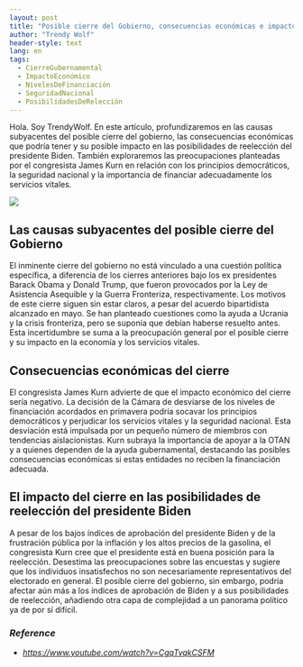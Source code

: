 ```yaml
---
layout: post
title: "Posible cierre del Gobierno, consecuencias económicas e impacto en las posibilidades de reelección del Presidente Biden"
author: "Trendy Wolf"
header-style: text
lang: en
tags:
  - CierreGubernamental
  - ImpactoEconómico
  - NivelesDeFinanciación
  - SeguridadNacional
  - PosibilidadesDeRelección
---
```


Hola. Soy TrendyWolf. En este artículo, profundizaremos en las causas subyacentes del posible cierre del gobierno, las consecuencias económicas que podría tener y su posible impacto en las posibilidades de reelección del presidente Biden. También exploraremos las preocupaciones planteadas por el congresista James Kurn en relación con los principios democráticos, la seguridad nacional y la importancia de financiar adecuadamente los servicios vitales.

<img
    src="https://i.ytimg.com/vi/CgqTvqkCSFM/hqdefault.jpg"
/>


## Las causas subyacentes del posible cierre del Gobierno
El inminente cierre del gobierno no está vinculado a una cuestión política específica, a diferencia de los cierres anteriores bajo los ex presidentes Barack Obama y Donald Trump, que fueron provocados por la Ley de Asistencia Asequible y la Guerra Fronteriza, respectivamente. Los motivos de este cierre siguen sin estar claros, a pesar del acuerdo bipartidista alcanzado en mayo. Se han planteado cuestiones como la ayuda a Ucrania y la crisis fronteriza, pero se suponía que debían haberse resuelto antes. Esta incertidumbre se suma a la preocupación general por el posible cierre y su impacto en la economía y los servicios vitales.

## Consecuencias económicas del cierre
El congresista James Kurn advierte de que el impacto económico del cierre sería negativo. La decisión de la Cámara de desviarse de los niveles de financiación acordados en primavera podría socavar los principios democráticos y perjudicar los servicios vitales y la seguridad nacional. Esta desviación está impulsada por un pequeño número de miembros con tendencias aislacionistas. Kurn subraya la importancia de apoyar a la OTAN y a quienes dependen de la ayuda gubernamental, destacando las posibles consecuencias económicas si estas entidades no reciben la financiación adecuada.

## El impacto del cierre en las posibilidades de reelección del presidente Biden
A pesar de los bajos índices de aprobación del presidente Biden y de la frustración pública por la inflación y los altos precios de la gasolina, el congresista Kurn cree que el presidente está en buena posición para la reelección. Desestima las preocupaciones sobre las encuestas y sugiere que los individuos insatisfechos no son necesariamente representativos del electorado en general. El posible cierre del gobierno, sin embargo, podría afectar aún más a los índices de aprobación de Biden y a sus posibilidades de reelección, añadiendo otra capa de complejidad a un panorama político ya de por sí difícil.


### _Reference_
- _https://www.youtube.com/watch?v=CgqTvqkCSFM_

